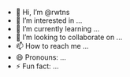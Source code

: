 - 👋 Hi, I’m @rwtns
- 👀 I’m interested in ...
- 🌱 I’m currently learning ...
- 💞️ I’m looking to collaborate on ...
- 📫 How to reach me ...
- 😄 Pronouns: ...
- ⚡ Fun fact: ...

<!---
rwtns/rwtns is a ✨ special ✨ repository because its `README.md` (this file) appears on your GitHub profile.
You can click the Preview link to take a look at your changes.
--->
